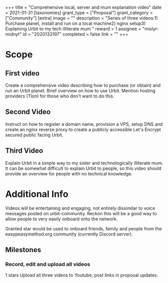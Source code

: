 +++
title = "Comprehensive local, server and mum explanation video"
date = 2021-01-31
[taxonomies]
grant_type = ["Proposal"]
grant_category = ["Community"]
[extra]
image = ""
description = "Series of three videos:1) Purchase planet, install and run on a local machine2) nginx setup3) Explaining Urbit to my tech illiterate mum "
reward = 1
assignee = "mislyr-midnyt"
id = "2020133197"
completed = false
link = ""
+++

# Scope

## First video

Create a comprehensive video describing how to purchase (or obtain) and run an Urbit planet. Brief overview on how to use Urbit. Mention hosting providers (Tlon) for those who don't want to do this.

## Second Video

Instruct on how to register a domain name, provision a VPS, setup DNS and create an nginx reverse proxy to create a publicly accessible Let's Encrypt secured public facing Urbit.

## Third Video

Explain Urbit in a simple way to my sister and technologically illiterate mum. It can be somewhat difficult to explain Urbit to people, so this video should provide an overview for people with no technical knowledge.

# Additional Info

Videos will be entertaining and engaging, not entirely dissimilar to voice messages posted on urbit-community. Reckon this will be a good way to allow people to very easily onboard onto the network.

Granted star would be used to onboard friends, family and people from the easypeasymethod.org community (currently Discord server).

## Milestones

### Record, edit and upload all videos

1 stars
Upload all three videos to Youtube, post links in proposal updates.
